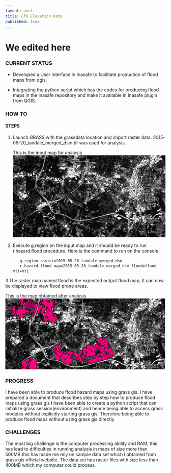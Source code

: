 ```yaml
---
layout: post
title: CfR Elevation Data
published: true
---
```


# We edited here


### CURRENT STATUS
* Developed a User Interface in Inasafe to facilitate production of flood maps from qgis.

* Integrating the python script which has the codes for producing flood maps in the inasafe repository and make it available in Inasafe plugin  from QGIS.

### HOW TO 

#### STEPS

1. Launch GRASS with the grassdata location and import raster data.
   2015-05-20_tandale_merged_dsm.tif was used for analysis.

    This is the input map for analysis
![Input Map](https://raw.githubusercontent.com/Mloweedgar/Mloweedgar.github.io/master/images/input_map_sm.png)


2. Execute g.region on the input map and it should be ready to run r.hazard.flood procedure. Here is the command to run on the    console


          g.region raster=2015-05-20_tandale_merged_dsm
          r.hazard.flood map=2015-05-20_tandale_merged_dsm flood=flood mti=mti


3.The raster map named flood is the expected output flood map, It can now be displayed to view flood prone areas.


This is the map obtained after analysis 
![Flood Map](https://raw.githubusercontent.com/Mloweedgar/Mloweedgar.github.io/master/images/flood_hazard_map.png)




### PROGRESS 
I have been able to produce flood hazard maps using grass gis. I have prepared a document that describes step by step how to produce flood maps using grass gis
I have been able to create a python script that can initialize grass session(environment) and hence being able to access grass modules without explicitly starting grass gis. Therefore being able to produce flood maps without using grass gis directly


### CHALLENGES
The most big challenge is the computer processing ability and RAM, this has lead to difficulties in running analysis in maps of size more than 500MB.this has made me rely on sample data set which I obtained from grass gis official website. The data set has raster files with size less than 400MB which my computer could process.
